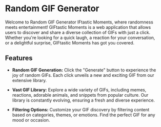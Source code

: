 # Random GIF Generator

Welcome to Random GIF Generator IFtastic Moments, where randomness meets entertainment! GIFtastic Moments is a web application that allows users to discover and share a diverse collection of GIFs with just a click. Whether you're looking for a quick laugh, a reaction for your conversation, or a delightful surprise, GIFtastic Moments has got you covered.

## Features

- **Random GIF Generation:** Click the "Generate" button to experience the joy of random GIFs. Each click unveils a new and exciting GIF from our extensive library.

- **Vast GIF Library:** Explore a wide variety of GIFs, including memes, reactions, adorable animals, and snippets from popular culture. Our library is constantly evolving, ensuring a fresh and diverse experience.

- **Filtering Options:** Customize your GIF discovery by filtering content based on categories, themes, or emotions. Find the perfect GIF for any mood or occasion.
